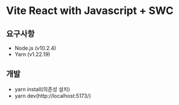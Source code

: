 # Vite React with Javascript + SWC 
## 요구사항
- Node.js (v10.2.4)
- Yarn (v1.22.19)
## 개발
- yarn install(의존성 설치)
- yarn dev(http://localhost:5173/)
